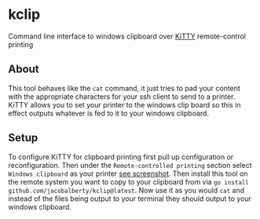 # kclip
Command line interface to windows clipboard over [KiTTY](http://www.9bis.net/kitty/#!index.md) remote-control printing

## About
This tool behaves like the `cat` command, it just tries to pad your content with the appropriate characters for your ssh client to send to a printer. KiTTY allows you to set your printer to the windows clip board so this in effect outputs whatever is fed to it to your windows clipboard.

## Setup
To configure KiTTY for clipboard printing first pull up configuration or reconfiguration. Then under the `Remote-controlled printing` section select `Windows clipboard` as your printer [see screenshot](doc/termcfg.png). Then install this tool on the remote system you want to copy to your clipboard from via `go install github.com/jacobalberty/kclip@latest`. Now use it as you would `cat` and instead of the files being output to your terminal they should output to your windows clipboard.
